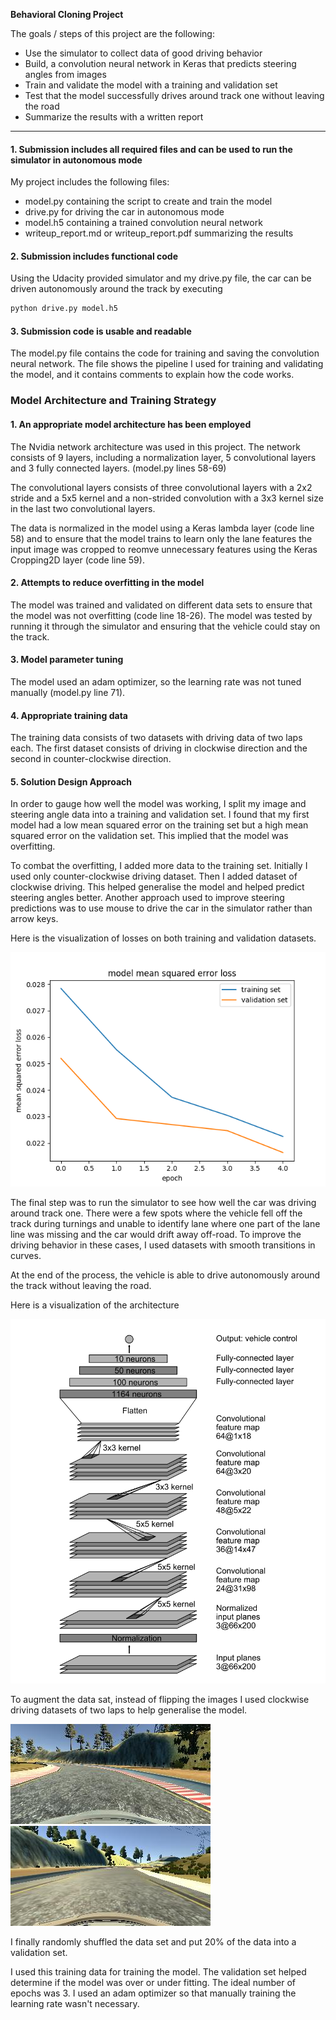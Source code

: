 **Behavioral Cloning Project**

The goals / steps of this project are the following:
* Use the simulator to collect data of good driving behavior
* Build, a convolution neural network in Keras that predicts steering angles from images
* Train and validate the model with a training and validation set
* Test that the model successfully drives around track one without leaving the road
* Summarize the results with a written report


[//]: # (Image References)

[image1]: ./examples/nVidia_model.png "Model Visualization"
[image2]: ./examples/figure_1.png "Loss Visualization"
[image3]: ./examples/counter_clockwise.jpg "Counter clockwise driving"
[image4]: ./examples/clockwise.jpg "Clockwise driving"

---

#### 1. Submission includes all required files and can be used to run the simulator in autonomous mode

My project includes the following files:
* model.py containing the script to create and train the model
* drive.py for driving the car in autonomous mode
* model.h5 containing a trained convolution neural network 
* writeup_report.md or writeup_report.pdf summarizing the results

#### 2. Submission includes functional code
Using the Udacity provided simulator and my drive.py file, the car can be driven autonomously around the track by executing 
```sh
python drive.py model.h5
```

#### 3. Submission code is usable and readable

The model.py file contains the code for training and saving the convolution neural network. The file shows the pipeline I used for training and validating the model, and it contains comments to explain how the code works.

### Model Architecture and Training Strategy

#### 1. An appropriate model architecture has been employed

The Nvidia network architecture was used in this project. The network consists of 9 layers, including a normalization layer, 5 convolutional layers and 3 fully connected layers. (model.py lines 58-69) 

The convolutional layers consists of three convolutional layers with a 2x2 stride and a 5x5 kernel and a non-strided convolution
with a 3x3 kernel size in the last two convolutional layers.

The data is normalized in the model using a Keras lambda layer (code line 58) and to ensure that the model trains to learn only the lane features the input image was cropped to reomve unnecessary features using the Keras Cropping2D layer (code line 59). 

#### 2. Attempts to reduce overfitting in the model

The model was trained and validated on different data sets to ensure that the model was not overfitting (code line 18-26). The model was tested by running it through the simulator and ensuring that the vehicle could stay on the track.

#### 3. Model parameter tuning

The model used an adam optimizer, so the learning rate was not tuned manually (model.py line 71).

#### 4. Appropriate training data

The training data consists of two datasets with driving data of two laps each. The first dataset consists of driving in clockwise direction and the second in counter-clockwise direction. 

#### 5. Solution Design Approach

In order to gauge how well the model was working, I split my image and steering angle data into a training and validation set. I found that my first model had a low mean squared error on the training set but a high mean squared error on the validation set. This implied that the model was overfitting. 

To combat the overfitting, I added more data to the training set. Initially I used only counter-clockwise driving dataset. Then I added dataset of clockwise driving. This helped generalise the model and helped predict steering angles better. Another approach used to improve steering predictions was to use mouse to drive the car in the simulator rather than arrow keys.

Here is the visualization of losses on both training and validation datasets.

![alt text][image2]

The final step was to run the simulator to see how well the car was driving around track one. There were a few spots where the vehicle fell off the track during turnings and unable to identify lane where one part of the lane line was missing and the car would drift away off-road. To improve the driving behavior in these cases, I used datasets with smooth transitions in curves.

At the end of the process, the vehicle is able to drive autonomously around the track without leaving the road.

Here is a visualization of the architecture

![alt text][image1]

To augment the data sat, instead of flipping the images I used clockwise driving datasets of two laps to help generalise the model.

![alt text][image3]
![alt text][image4]

I finally randomly shuffled the data set and put 20% of the data into a validation set. 

I used this training data for training the model. The validation set helped determine if the model was over or under fitting. The ideal number of epochs was 3. I used an adam optimizer so that manually training the learning rate wasn't necessary.
